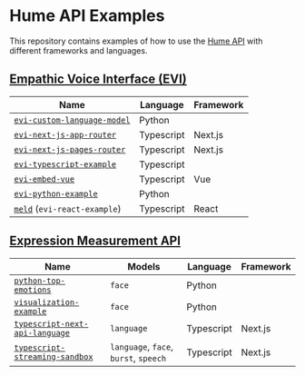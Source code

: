# Hume API Examples

This repository contains examples of how to use the [Hume API](https://docs.hume.ai) with different frameworks and languages.

## [Empathic Voice Interface (EVI)](https://dev.hume.ai/docs/empathic-voice-interface-evi/overview)

| Name                                                                | Language   | Framework |
| ------------------------------------------------------------------- | ---------- | --------- |
| [`evi-custom-language-model`](/evi-custom-language-model/README.md) | Python     |           |
| [`evi-next-js-app-router`](/evi-next-js-app-router/README.md)       | Typescript | Next.js   |
| [`evi-next-js-pages-router`](/evi-next-js-pages-router/README.md)   | Typescript | Next.js   |
| [`evi-typescript-example`](/evi-typescript-example/README.md)       | Typescript |           |
| [`evi-embed-vue`](/evi-embed-vue/README.md) | Typescript     | Vue           |
| [`evi-python-example`](/evi-python-example/README.md)               | Python     |           |
| [`meld`](/meld/README.md) (`evi-react-example`)                     | Typescript | React     |

## [Expression Measurement API](https://dev.hume.ai/docs/expression-measurement-api/overview)

| Name                                                                       | Models                                | Language   | Framework |
| -------------------------------------------------------------------------- | ------------------------------------- | ---------- | --------- |
| [`python-top-emotions`](/python-top-emotions/top_emotions.py)              | `face`                                | Python     |           |
| [`visualization-example`](./visualization-example/example-notebook.ipynb)  | `face`                                | Python     |           |
| [`typescript-next-api-language`](./typescript-next-api-language/README.md) | `language`                            | Typescript | Next.js   |
| [`typescript-streaming-sandbox`](./typescript-streaming-sandbox/README.md) | `language`, `face`, `burst`, `speech` | Typescript | Next.js   |
